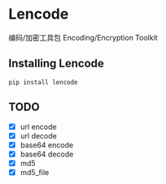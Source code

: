 # Lencode

编码/加密工具包 Encoding/Encryption Toolkit

## Installing Lencode

```shell
pip install lencode
```

## TODO

- [x] url encode
- [x] url decode
- [x] base64 encode
- [x] base64 decode
- [x] md5
- [x] md5_file
